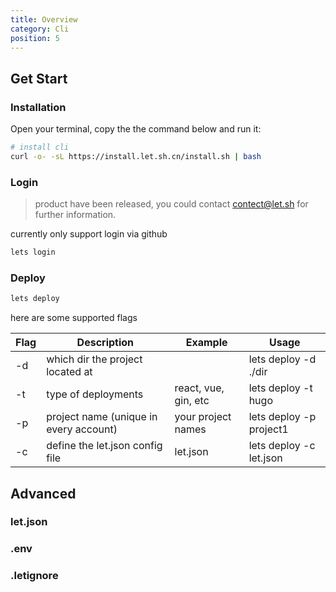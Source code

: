 ```yaml
---
title: Overview
category: Cli
position: 5
---
```


## Get Start

### Installation

Open your terminal, copy the the command below and run it:

```bash
# install cli
curl -o- -sL https://install.let.sh.cn/install.sh | bash
```

### Login

> product have been released, you could contact contect@let.sh for further information.

currently only support login via github

```bash
lets login
```

### Deploy

```bash
lets deploy
```

here are some supported flags

| Flag | Description                            | Example              | Usage                   |
| ---- | -------------------------------------- | -------------------- | ----------------------- |
| -d   | which dir the project located at       |                      | lets deploy -d ./dir    |
| -t   | type of deployments                    | react, vue, gin, etc | lets deploy -t hugo     |
| -p   | project name (unique in every account) | your project names   | lets deploy -p project1 |
| -c   | define the let.json config file        | let.json             | lets deploy -c let.json |

## Advanced

### let.json

### .env

### .letignore
